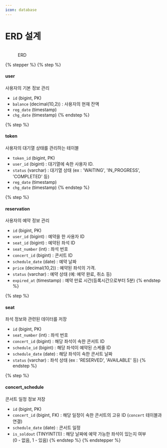 ```yaml
---
icon: database
---
```


# ERD 설계

<figure><img src="../../.gitbook/assets/ERD (5).png" alt=""><figcaption><p>ERD</p></figcaption></figure>

{% stepper %}
{% step %}
#### user

사용자의 기본 정보 관리

* `id` (bigint, PK)
* `balance` (decimal(10,2)) : 사용자의 현재 잔액
* `reg_date` (timestamp)
* `chg_date` (timestamp)
{% endstep %}

{% step %}
#### token

사용자의 대기열 상태를 관리하는 테이블

* `token_id` (bigint, PK)
* `user_id` (bigint) : 대기열에 속한 사용자 ID.
* `status` (varchar) : 대기열 상태 (ex : 'WAITING', 'IN\_PROGRESS', 'COMPLETED' 등)
* `reg_date` (timestamp)
* `chg_date` (timestamp)
{% endstep %}

{% step %}
#### reservation

사용자의 예약 정보 관리

* `id` (bigint, PK)
* `user_id` (bigint) : 예약을 한 사용자 ID
* `seat_id` (bigint) : 예약된 좌석 ID
* `seat_number` (int) : 좌석 번호
* `concert_id` (bigint) : 콘서트 ID
* `schedule_date` (date) : 예약 날짜
* `price` (decimal(10,2)) : 예약된 좌석의 가격.
* `status` (varchar) : 예약 상태 (예: 예약 완료, 취소 등)
* `expired_at` (timestamp) : 예약 만료 시간(등록시간으로부터 5분)
{% endstep %}

{% step %}
#### seat

좌석 정보와 관련된 데이터를 저장

* `id` (bigint, PK)
* `seat_number` (int) : 좌석 번호
* `concert_id` (bigint) : 해당 좌석이 속한 콘서트 ID
* `schedule_id` (bigint) : 해당 좌석이 예약된 스케줄 ID
* `schedule_date` (date) : 해당 좌석이 속한 콘서트 날짜
* `status` (varchar) : 좌석 상태 (ex : 'RESERVED', 'AVAILABLE' 등)
{% endstep %}

{% step %}
#### concert\_schedule

콘서트 일정 정보 저장

* `id` (bigint, PK)
* `concert_id` (bigint, FK) : 해당 일정이 속한 콘서트의 고유 ID (`concert` 테이블과 연결)
* `schedule_date` (date) : 콘서트 일정
* `is_soldout` (TINYINT(1)) : 해당 날짜에 예약 가능한 좌석이 있는지 여부\
  (0 - 없음, 1 - 있음)
{% endstep %}
{% endstepper %}
